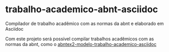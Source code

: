 # trabalho-academico-abnt-asciidoc
Compilador de trabalho acadêmico com as normas da abnt e elaborado em Asciidoc

Com este projeto será possível compilar trabalhos acadêmicos com as normas da abnt, como o [abntex2-modelo-trabalho-academico-asciidoc](https://github.com/edusantana/abntex2-modelo-trabalho-academico-asciidoc)

